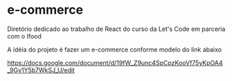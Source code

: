 # e-commerce
Diretório dedicado ao trabalho de React do curso da Let's Code em parceria com o Ifood

A idéia do projeto é fazer um e-commerce conforme modelo do link abaixo

https://docs.google.com/document/d/19fW_Z9unc4SpCpzKooVf75yKpOA4_9Gy1Y5b7WkSJ_U/edit
